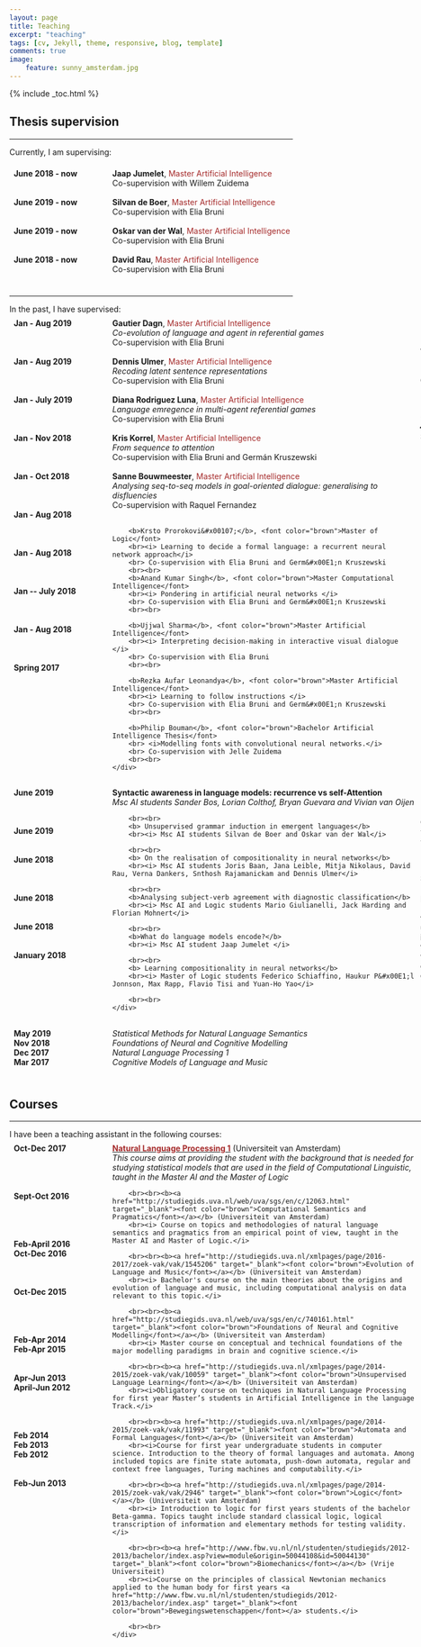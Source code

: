 ```yaml
---
layout: page
title: Teaching
excerpt: "teaching"
tags: [cv, Jekyll, theme, responsive, blog, template]
comments: true
image: 
    feature: sunny_amsterdam.jpg
---
```


{% include _toc.html %}

<style>
   #columns {
       width: 770px;
       overflow:auto;
   }

   #columns .column {
       padding: 1%;
   }

   #columns .date {
       float: left;
       width: 160px;
   }

   #columns .description {
       float: left;
       width: 540px;
   }

   #columns .languages {
       float: left;
       width: 100px;
   }

   #columns .level {
       float: left;
       width: 180px;
    }

</style>

## Thesis supervision
<hr>

Currently, I am supervising:
<div id="columns">
    <div class="date column">
        <b>
        June 2018 - now
        <br><br><br>
        June 2019 - now
        <br><br><br>
        June 2019 - now
        <br><br><br>
        June 2018 - now
        <br><br><br>
        </b>
    </div>
    <div class="description column">
        <b>Jaap Jumelet</b>, <font color="brown">Master Artificial Intelligence</font>
        <br> Co-supervision with Willem Zuidema
        <br><br>
        <b>Silvan de Boer</b>, <font color="brown">Master Artificial Intelligence</font>
        <br> Co-supervision with Elia Bruni
        <br><br>
        <b>Oskar van der Wal</b>, <font color="brown">Master Artificial Intelligence</font>
        <br> Co-supervision with Elia Bruni
        <br><br>
        <b>David Rau</b>, <font color="brown">Master Artificial Intelligence</font>
        <br> Co-supervision with Elia Bruni
        <br><br>
    </div>
</div>

<hr>
In the past, I have supervised:

<div id="columns">
    <div class="date column">
        <b>
        Jan - Aug 2019
        <br><br><br><br>
        Jan - Aug 2019
        <br><br><br><br>
        Jan - July 2019
        <br><br><br><br>
        Jan - Nov 2018
        <br><br><br><br>
        Jan - Oct 2018
        <br><br><br><br>
        Jan - Aug 2018
        <br><br><br><br>
        Jan - Aug 2018
        <br><br><br><br>
        Jan -- July 2018
        <br><br><br><br>
        Jan - Aug 2018
        <br><br><br><br>
        Spring 2017
        <br><br>
        </b>
    </div>
    <div class="description column">
        <b>Gautier Dagn</b>, <font color="brown">Master Artificial Intelligence</font>
        <br><i> Co-evolution of language and agent in referential games </i>
        <br> Co-supervision with Elia Bruni
        <br><br>
        <b>Dennis Ulmer</b>, <font color="brown">Master Artificial Intelligence</font>
        <br><i> Recoding latent sentence representations </i>
        <br> Co-supervision with Elia Bruni
        <br><br>
        <b>Diana Rodriguez Luna</b>, <font color="brown">Master Artificial Intelligence</font>
        <br><i> Language emregence in multi-agent referential games</i>
        <br> Co-supervision with Elia Bruni
        <br><br>
        <b>Kris Korrel</b>, <font color="brown">Master Artificial Intelligence</font>
        <br><i> From sequence to attention</i>
        <br> Co-supervision with Elia Bruni and Germ&#x00E1;n Kruszewski
        <br><br>
        <b>Sanne Bouwmeester</b>, <font color="brown">Master Artificial Intelligence</font>
        <br> <i>Analysing seq-to-seq models in goal-oriented dialogue: 
        generalising to disfluencies</i>
        <br> Co-supervision with Raquel Fernandez
        <br><br>

        <b>Krsto Prorokovi&#x00107;</b>, <font color="brown">Master of Logic</font>
        <br><i> Learning to decide a formal language: a recurrent neural network approach</i>
        <br> Co-supervision with Elia Bruni and Germ&#x00E1;n Kruszewski
        <br><br>
        <b>Anand Kumar Singh</b>, <font color="brown">Master Computational Intelligence</font>
        <br><i> Pondering in artificial neural networks </i>
        <br> Co-supervision with Elia Bruni and Germ&#x00E1;n Kruszewski
        <br><br>

        <b>Ujjwal Sharma</b>, <font color="brown">Master Artificial Intelligence</font>
        <br><i> Interpreting decision-making in interactive visual dialogue </i>
        <br> Co-supervision with Elia Bruni
        <br><br>

        <b>Rezka Aufar Leonandya</b>, <font color="brown">Master Artificial Intelligence</font>
        <br><i> Learning to follow instructions </i>
        <br> Co-supervision with Elia Bruni and Germ&#x00E1;n Kruszewski
        <br><br>

        <b>Philip Bouman</b>, <font color="brown">Bachelor Artificial Intelligence Thesis</font>
        <br> <i>Modelling fonts with convolutional neural networks.</i> 
        <br> Co-supervision with Jelle Zuidema
        <br><br>
    </div>
</div>

## Individual/group projects

<div id="columns">
    <div class="date column">
        <b>
        June 2019
        <br><br><br><br> June 2019
        <br><br><br> June 2018
        <br><br><br><br> June 2018
        <br><br><br> June 2018
        <br><br><br> January 2018
        <br><br>
        </b>
    </div>
    <div class="description column">
        <b> Syntactic awareness in language models: recurrence vs self-Attention </b> 
        <br><i> Msc AI students Sander Bos, Lorian Colthof, Bryan Guevara and Vivian van Oijen</i>

        <br><br>
        <b> Unsupervised grammar induction in emergent languages</b> 
        <br><i> Msc AI students Silvan de Boer and Oskar van der Wal</i>

        <br><br>
        <b> On the realisation of compositionality in neural networks</b> 
        <br><i> Msc AI students Joris Baan, Jana Leible, Mitja Nikolaus, David Rau, Verna Dankers, Snthosh Rajamanickam and Dennis Ulmer</i>

        <br><br>
        <b>Analysing subject-verb agreement with diagnostic classification</b>
        <br><i> Msc AI and Logic students Mario Giulianelli, Jack Harding and Florian Mohnert</i> 

        <br><br>
        <b>What do language models encode?</b>
        <br><i> Msc AI student Jaap Jumelet </i>

        <br><br>
        <b> Learning compositionality in neural networks</b> 
        <br><i> Master of Logic students Federico Schiaffino, Haukur P&#x00E1;l Jonnson, Max Rapp, Flavio Tisi and Yuan-Ho Yao</i>

        <br><br>
    </div>
</div>

## (Guest) lectures

I've (guest)lectured in the following courses:

<div id="columns">
    <div class="date column">
        <b>
        May 2019
        <br> Nov 2018
        <br> Dec 2017
        <br> Mar 2017
        <br><br>
        </b>
    </div>
    <div class="description column">
        <i> Statistical Methods for Natural Language Semantics </i> 
        <br><i> Foundations of Neural and Cognitive Modelling </i> 
        <br><i> Natural Language Processing 1 </i> 
        <br><i> Cognitive Models of Language and Music </i> 
        <br><br>
    </div>
</div>

## Courses
<hr>
I have been a teaching assistant in the following courses:

<div id="columns">
    <div class="date column">
        <b>
        Oct-Dec 2017
        <br><br><br><br><br>Sept-Oct 2016
        <br><br><br><br><br>Feb-April 2016
        <br> Oct-Dec 2016
        <br><br><br><br> Oct-Dec 2015
        <br><br><br><br><br>Feb-Apr 2014
        <br> Feb-Apr 2015
        <br><br><br>Apr-Jun 2013
        <br> April-Jun 2012
        <br><br><br><br><br>Feb 2014
        <br> Feb 2013
        <br> Feb 2012
        <br><br><br> Feb-Jun 2013
        <br><br>
        </b>
    </div>
    <div class="description column">
        <b><a href="http://studiegids.uva.nl/xmlpages/page/2017-2018/zoek-vak/vak/37834" target="_blank"><font color="brown">Natural Language Processing 1</font></a></b> (Universiteit van Amsterdam)
        <br><i> This course aims at providing the student with the background that is needed for studying statistical models that are used in the field of Computational Linguistic, taught in the Master AI and the Master of Logic </i>

        <br><br><b><a href="http://studiegids.uva.nl/web/uva/sgs/en/c/12063.html" target="_blank"><font color="brown">Computational Semantics and Pragmatics</font></a></b> (Universiteit van Amsterdam)
        <br><i> Course on topics and methodologies of natural language semantics and pragmatics from an empirical point of view, taught in the Master AI and Master of Logic.</i>

        <br><br><b><a href="http://studiegids.uva.nl/xmlpages/page/2016-2017/zoek-vak/vak/1545206" target="_blank"><font color="brown">Evolution of Language and Music</font></a></b> (Universiteit van Amsterdam)
        <br><i> Bachelor's course on the main theories about the origins and evolution of language and music, including computational analysis on data relevant to this topic.</i>

        <br><br><b><a href="http://studiegids.uva.nl/web/uva/sgs/en/c/740161.html" target="_blank"><font color="brown">Foundations of Neural and Cognitive Modelling</font></a></b> (Universiteit van Amsterdam)
        <br><i> Master course on conceptual and technical foundations of the major modelling paradigms in brain and cognitive science.</i>

        <br><br><b><a href="http://studiegids.uva.nl/xmlpages/page/2014-2015/zoek-vak/vak/10059" target="_blank"><font color="brown">Unsupervised Language Learning</font></a></b> (Universiteit van Amsterdam)
        <br><i>Obligatory course on techniques in Natural Language Processing for first year Master’s students in Artificial Intelligence in the language Track.</i>

        <br><br><b><a href="http://studiegids.uva.nl/xmlpages/page/2014-2015/zoek-vak/vak/11993" target="_blank"><font color="brown">Automata and Formal Languages</font></a></b> (Universiteit van Amsterdam)
        <br><i>Course for first year undergraduate students in computer science. Introduction to the theory of formal languages and automata. Among included topics are finite state automata, push-down automata, regular and context free languages, Turing machines and computability.</i>

        <br><br><b><a href="http://studiegids.uva.nl/xmlpages/page/2014-2015/zoek-vak/vak/2946" target="_blank"><font color="brown">Logic</font></a></b> (Universiteit van Amsterdam)
        <br><i> Introduction to logic for first years students of the bachelor Beta-gamma. Topics taught include standard classical logic, logical transcription of information and elementary methods for testing validity. </i>

        <br><br><b><a href="http://www.fbw.vu.nl/nl/studenten/studiegids/2012-2013/bachelor/index.asp?view=module&origin=50044108&id=50044130" target="_blank"><font color="brown">Biomechanics</font></a></b> (Vrije Universiteit)
        <br><i>Course on the principles of classical Newtonian mechanics applied to the human body for first years <a href="http://www.fbw.vu.nl/nl/studenten/studiegids/2012-2013/bachelor/index.asp" target="_blank"><font color="brown">Bewegingswetenschappen</font></a> students.</i>

        <br><br>
    </div>
</div>

